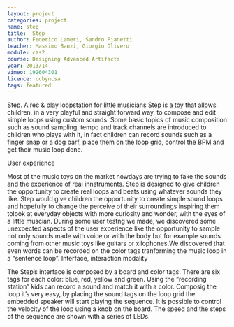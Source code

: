 ```yaml
---
layout: project
categories: project
name: step
title:  Step
author: Federico Lameri, Sandro Pianetti
teacher: Massimo Banzi, Giorgio Olivero
module: cas2
course: Designing Advanced Artifacts
year: 2013/14
vimeo: 192604301
licence: ccbyncsa
tags: featured
---
```

Step. A rec & play loopstation for little musicians
Step is a toy that allows children, in a very playful and straight forward way, to compose and edit simple loops using custom sounds. Some basic topics of music composition such as sound sampling, tempo and track channels are introduced to children who plays with it, in fact children can record sounds such as a finger snap or a dog barf, place them on the loop grid, control the BPM and get their music loop done.

User experience

Most of the music toys on the market nowdays are trying to fake the sounds and the experience of real innstruments. Step is designed to give children the opportunity to create real loops and beats using whatever sounds they like. Step would give children the opportunity to create simple sound loops and hopefully to change the perceive of their surroundings inspiring them tolook at everyday objects with more curiosity and wonder, with the eyes of a little muscian. During some user testng we made, we discovered some unexpected aspects of the user experience like the opportunity to sample not only sounds made with voice or with the body but for example sounds coming from other music toys like guitars or xilophones.We discovered that even words can be recorded on the color tags tranforming the music loop in a “sentence loop”.
Interface, interaction modality

The Step’s interface is composed by a board and color tags. There are six tags for each color: blue, red, yellow and green. Using the “recording station” kids can record a sound and match it with a color. Composig the loop it’s very easy, by placing the sound tags on the loop grid the embedded speaker will start playing the sequence. It is possible to control the velocity of the loop using a knob on the board. The speed and the steps of the sequence are shown with a series of LEDs.